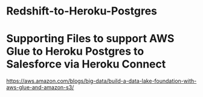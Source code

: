 # Redshift-to-Heroku-Postgres
# Supporting Files to support AWS Glue to Heroku Postgres to Salesforce via Heroku Connect

https://aws.amazon.com/blogs/big-data/build-a-data-lake-foundation-with-aws-glue-and-amazon-s3/
